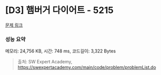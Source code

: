 # [D3] 햄버거 다이어트 - 5215 

[문제 링크](https://swexpertacademy.com/main/code/problem/problemDetail.do?contestProbId=AWT-lPB6dHUDFAVT) 

### 성능 요약

메모리: 24,756 KB, 시간: 748 ms, 코드길이: 3,322 Bytes



> 출처: SW Expert Academy, https://swexpertacademy.com/main/code/problem/problemList.do